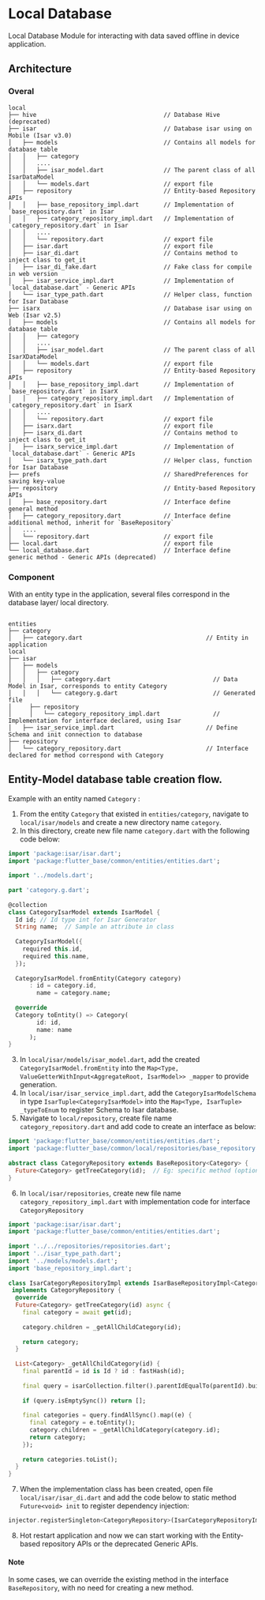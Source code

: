 # Local Database
Local Database Module for interacting with data saved offline in device application.
## Architecture
### Overal
```  
local  
├── hive                                    // Database Hive (deprecated)
├── isar                                    // Database isar using on Mobile (Isar v3.0)
│   ├── models                              // Contains all models for database table
│   │   ├── category                
│   │   ....  
│   │   ├── isar_model.dart                 // The parent class of all IsarDataModel
│   │   └── models.dart                     // export file
│   ├── repository                          // Entity-based Repository APIs
│   │   ├── base_repository_impl.dart       // Implementation of `base_repository.dart` in Isar
│   │   ├── category_repository_impl.dart   // Implementation of `category_repository.dart` in Isar
│   │   ....  
│   │   └── repository.dart                 // export file
│   ├── isar.dart                           // export file
│   ├── isar_di.dart                        // Contains method to inject class to get_it
│   ├── isar_di_fake.dart                   // Fake class for compile in web version
│   ├── isar_service_impl.dart              // Implementation of `local_database.dart` - Generic APIs
│   └── isar_type_path.dart                 // Helper class, function for Isar Database
├── isarx                                   // Database isar using on Web (Isar v2.5)
│   ├── models                              // Contains all models for database table
│   │   ├── category                
│   │   ....  
│   │   ├── isar_model.dart                 // The parent class of all IsarXDataModel
│   │   └── models.dart                     // export file
│   ├── repository                          // Entity-based Repository APIs
│   │   ├── base_repository_impl.dart       // Implementation of `base_repository.dart` in IsarX
│   │   ├── category_repository_impl.dart   // Implementation of `category_repository.dart` in IsarX
│   │   ....  
│   │   └── repository.dart                 // export file
│   ├── isarx.dart                          // export file
│   ├── isarx_di.dart                       // Contains method to inject class to get_it
│   ├── isarx_service_impl.dart             // Implementation of `local_database.dart` - Generic APIs
│   └── isarx_type_path.dart                // Helper class, function for Isar Database
├── prefs                                   // SharedPreferences for saving key-value
├── repository                              // Entity-based Repository APIs
│   ├── base_repository.dart                // Interface define general method
│   ├── category_repository.dart            // Interface define additional method, inherit for `BaseRepository`
│   ....  
│   └── repository.dart                     // export file
├── local.dart                              // export file
└── local_database.dart                     // Interface define generic method - Generic APIs (deprecated)
```  

### Component

With an entity type in the application, several files correspond in the database layer/ local directory.
```  

entities
├── category
│   ├── category.dart                                   // Entity in application
local
├── isar
│   ├── models
│   │   ├── category
│   │   │	├── category.dart                             // Data Model in Isar, corresponds to entity Category
│   │   │	└── category.g.dart                           // Generated file
│	  ├── repository
│	  │   └── category_repository_impl.dart               // Implementation for interface declared, using Isar
│   ├── isar_service_impl.dart                          // Define Schema and init connection to database
├── repository
│   └── category_repository.dart                        // Interface declared for method correspond with Category
```  

## Entity-Model database table creation flow.

Example with an entity named `Category` :
1. From the entity `Category` that existed in `entities/category`, navigate to `local/isar/models` and create a new directory name `category`.
2. In this directory, create new file name `category.dart` with the following code below:
```dart
import 'package:isar/isar.dart';  
import 'package:flutter_base/common/entities/entities.dart';  
  
import '../models.dart';  
  
part 'category.g.dart';  
  
@collection  
class CategoryIsarModel extends IsarModel {  
  Id id; // Id type int for Isar Generator 
  String name;  // Sample an attribute in class
  
  CategoryIsarModel({  
    required this.id,  
    required this.name,  
  });  
  
  CategoryIsarModel.fromEntity(Category category)  
      : id = category.id,  
        name = category.name;
  
  @override  
  Category toEntity() => Category(  
        id: id,  
        name: name
      );  
}
```
3. In `local/isar/models/isar_model.dart`,  add the created `CategoryIsarModel.fromEntity` into the `Map<Type, ValueGetterWithInput<AggregateRoot, IsarModel>> _mapper`  to provide generation.
4. In `local/isar/isar_service_impl.dart`, add the `CategoryIsarModelSchema` in type `IsarTuple<CategoryIsarModel>` into the `Map<Type, IsarTuple> _typeToEnum`  to register Schema to Isar database.
5. Navigate to `local/repository`, create file name `category_repository.dart` and add code to create an interface as below:
```dart
import 'package:flutter_base/common/entities/entities.dart';  
import 'package:flutter_base/common/local/repositories/base_repository.dart';  
  
abstract class CategoryRepository extends BaseRepository<Category> {  
  Future<Category> getTreeCategory(id);  // Eg: specific method (optional)
}
```
6. In `local/isar/repositories`, create new file name `category_repository_impl.dart` with implementation code for interface `CategoryRepository`
```dart
import 'package:isar/isar.dart';  
import 'package:flutter_base/common/entities/entities.dart';  
  
import '../../repositories/repositories.dart';  
import '../isar_type_path.dart';  
import '../models/models.dart';  
import 'base_repository_impl.dart';  
  
class IsarCategoryRepositoryImpl extends IsarBaseRepositoryImpl<Category, CategoryIsarModel>  
 implements CategoryRepository {  
  @override  
  Future<Category> getTreeCategory(id) async {  
    final category = await get(id);  
  
    category.children = _getAllChildCategory(id);  
  
    return category;  
  }  
    
  List<Category> _getAllChildCategory(id) {  
    final parentId = id is Id ? id : fastHash(id);  
  
    final query = isarCollection.filter().parentIdEqualTo(parentId).build();  
  
    if (query.isEmptySync()) return [];  
  
    final categories = query.findAllSync().map((e) {  
      final category = e.toEntity();  
      category.children = _getAllChildCategory(category.id);  
      return category;  
    });  
  
    return categories.toList();  
  }  
}
```
7. When the implementation class has been created, open file `local/isar/isar_di.dart` and add the code below to static method `Future<void> init` to register dependency injection:
```dart
injector.registerSingleton<CategoryRepository>(IsarCategoryRepositoryImpl());
```
8. Hot restart application and now we can start working with the Entity-based repository APIs or the deprecated Generic APIs.

#### Note
In some cases, we can override the existing method in the interface `BaseRepository`, with no need for creating a new method.
